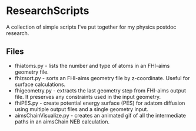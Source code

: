 # ResearchScripts
A collection of simple scripts I've put together for my physics postdoc research.

## Files
* fhiatoms.py - lists the number and type of atoms in an FHI-aims geometry file.
* fhizsort.py - sorts an FHI-aims geometry file by z-coordinate. Useful for surface calculations.
* fhigeometry.py - extracts the last geometry step from FHI-aims output file. It preserves any constraints used in the input geometry.
* fhiPES.py - create potential energy surface (PES) for adatom diffusion using multiple output files and a single geometry input.
* aimsChainVisualize.py - creates an animated gif of all the intermediate paths in an aimsChain NEB calculation.
